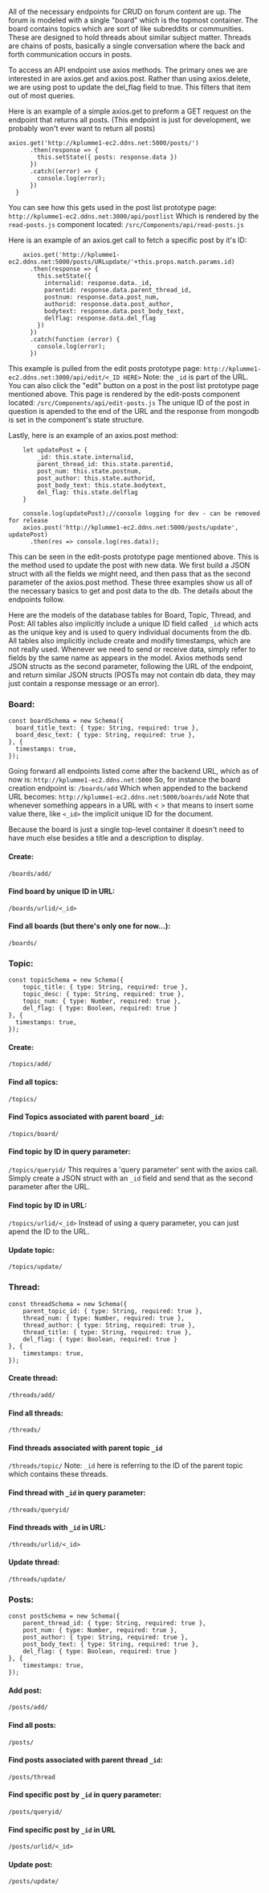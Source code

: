 All of the necessary endpoints for CRUD on forum content are up. The forum is modeled with a single "board" which is the topmost container. The board contains topics which are sort of like subreddits or communities. These are designed to hold threads about similar subject matter. Threads are chains of posts, basically a single conversation where the back and forth communication occurs in posts.

To access an API endpoint use axios methods. The primary ones we are interested in are axios.get and axios.post. Rather than using axios.delete, we are using post to update the del_flag field to true. This filters that item out of most queries.

Here is an example of a simple axios.get to preform a GET request on the endpoint that returns all posts. (This endpoint is just for development, we probably won't ever want to return all posts)

```
axios.get('http://kplumme1-ec2.ddns.net:5000/posts/')
      .then(response => {
        this.setState({ posts: response.data })
      })
      .catch((error) => {
        console.log(error);
      })
  }
  ```
  
You can see how this gets used in the post list prototype page:
`http://kplumme1-ec2.ddns.net:3000/api/postlist`
Which is rendered by the `read-posts.js` component located:
`/src/Components/api/read-posts.js`

Here is an example of an axios.get call to fetch a specific post by it's ID:
```
    axios.get('http://kplumme1-ec2.ddns.net:5000/posts/URLupdate/'+this.props.match.params.id)
      .then(response => {
        this.setState({
          internalid: response.data._id,
          parentid: response.data.parent_thread_id,
          postnum: response.data.post_num,
          authorid: response.data.post_author,
          bodytext: response.data.post_body_text,
          delflag: response.data.del_flag
        })   
      })
      .catch(function (error) {
        console.log(error);
      })
```

This example is pulled from the edit posts prototype page:
`http://kplumme1-ec2.ddns.net:3000/api/edit/<_ID HERE>` Note: the `_id` is part of the URL. You can also click the "edit" button on a post in the post list prototype page mentioned above.
This page is rendered by the edit-posts component located:
`/src/Components/api/edit-posts.js`
The unique ID of the post in question is apended to the end of the URL and the response from mongodb is set in the component's state structure.

Lastly, here is an example of an axios.post method:
```
    let updatePost = {
        _id: this.state.internalid,
        parent_thread_id: this.state.parentid,
        post_num: this.state.postnum,
        post_author: this.state.authorid,
        post_body_text: this.state.bodytext,
        del_flag: this.state.delflag
    }

    console.log(updatePost);//console logging for dev - can be removed for release
    axios.post('http://kplumme1-ec2.ddns.net:5000/posts/update', updatePost)
      .then(res => console.log(res.data));
```
This can be seen in the edit-posts prototype page mentioned above. This is the method used to update the post with new data.
We first build a JSON struct with all the fields we might need, and then pass that as the second parameter of the axios.post method. These three examples show us all of the necessary basics to get and post data to the db. The details about the endpoints follow.


Here are the models of the database tables for Board, Topic, Thread, and Post:
All tables also implicitly include a unique ID field called `_id` which acts as the unique key and is used to query individual documents from the db.
All tables also implicitly include create and modify timestamps, which are not really used.
Whenever we need to send or receive data, simply refer to fields by the same name as appears in the model.
Axios methods send JSON structs as the second parameter, following the URL of the endpoint, and return similar JSON structs (POSTs may not contain db data, they may just contain a response message or an error).


### Board:
```
const boardSchema = new Schema({
  board_title_text: { type: String, required: true },
  board_desc_text: { type: String, required: true },
}, {
  timestamps: true,
});
```

Going forward all endpoints listed come after the backend URL, which as of now is:
`http://kplumme1-ec2.ddns.net:5000`
So, for instance the board creation endpoint is:
`/boards/add`
Which when appended to the backend URL becomes:
`http://kplumme1-ec2.ddns.net:5000/boards/add`
Note that whenever something appears in a URL with < > that means to insert some value there, like `<_id>` the implicit unique ID for the document.

Because the board is just a single top-level container it doesn't need to have much else besides a title and a description to display.

#### Create:
`/boards/add/`

#### Find board by unique ID in URL:
`/boards/urlid/<_id>`

#### Find all boards (but there's only one for now...):
`/boards/`


### Topic:
```
const topicSchema = new Schema({
    topic_title: { type: String, required: true },
    topic_desc: { type: String, required: true },
    topic_num: { type: Number, required: true },
    del_flag: { type: Boolean, required: true }    
}, {
  timestamps: true,
});
```

#### Create:
`/topics/add/`

#### Find all topics:
`/topics/`

#### Find Topics associated with parent board `_id`:
`/topics/board/`

#### Find topic by ID in query parameter:
`/topics/queryid/`
This requires a 'query parameter' sent with the axios call. Simply create a JSON struct with an `_id` field and send that as the second parameter after the URL. 

#### Find topic by ID in URL:
`/topics/urlid/<_id>`
Instead of using a query parameter, you can just apend the ID to the URL.

#### Update topic:
`/topics/update/`


### Thread:
```
const threadSchema = new Schema({
    parent_topic_id: { type: String, required: true },
    thread_num: { type: Number, required: true },
    thread_author: { type: String, required: true },
    thread_title: { type: String, required: true },
    del_flag: { type: Boolean, required: true }    
}, {
    timestamps: true,
});
```
#### Create thread:
`/threads/add/`

#### Find all threads:
`/threads/`

#### Find threads associated with parent topic `_id`
`/threads/topic/`
Note: `_id` here is referring to the ID of the parent topic which contains these threads. 

#### Find thread with `_id` in query parameter:
`/threads/queryid/`

#### Find threads with `_id` in URL:
`/threads/urlid/<_id>`

#### Update thread:
`/threads/update/`



### Posts:
```
const postSchema = new Schema({
    parent_thread_id: { type: String, required: true },
    post_num: { type: Number, required: true },
    post_author: { type: String, required: true },
    post_body_text: { type: String, required: true },
    del_flag: { type: Boolean, required: true }
}, {
    timestamps: true,
});
```

#### Add post:
`/posts/add/`

#### Find all posts:
`/posts/`

#### Find posts associated with parent thread `_id`:
`/posts/thread`

#### Find specific post by `_id` in query parameter:
`/posts/queryid/`

#### Find specific post by `_id` in URL
`/posts/urlid/<_id>`

#### Update post:
`/posts/update/`
